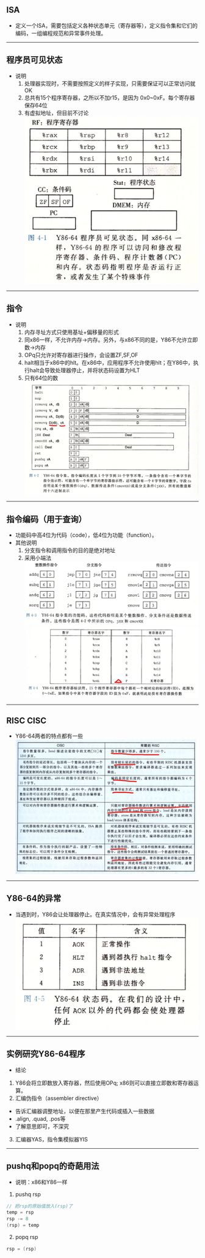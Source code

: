 ## ISA
- 定义一个ISA，需要包括定义各种状态单元（寄存器等），定义指令集和它们的编码，一组编程规范和异常事件处理。
------
## 程序员可见状态
- 说明
  1. 处理器实现时，不需要按照定义的样子实现，只需要保证可以正常访问就OK
  2. 总共有15个程序寄存器，之所以不加r15，是因为 0x0~0xF。每个寄存器保存64位
  3. 有虚拟地址，但目前不讨论
![](./附件/chapter4/Y86-64状态.png)
------
## 指令
- 说明
  1. 内存寻址方式只使用基址+偏移量的形式
  2. 同x86一样，不允许内存->内存。另外，与x86不同的是，Y86不允许立即数->内存
  3. OPq只允许对寄存器进行操作，会设置ZF,SF,OF
  4. halt相当于x86中的hlt。在x86中，应用程序不允许使用hlt；在Y86中，执行halt会导致处理器停止，并将状态码设置为HLT
  5. 只有64位的数
![](./附件/chapter4/Y86-64指令集.png)
------
## 指令编码（用于查询）
- 功能码中高4位为代码（code），低4位为功能（function）。
- 其他说明
  1. 分支指令和调用指令的目的是绝对地址
  2. 采用小端法
![](./附件/chapter4/Y86-64指令集的功能码.png)
![](./附件/chapter4/Y86-64程序寄存器.png)
------
## RISC CISC
- Y86-64两者的特点都有一些
![](./附件/chapter4/RISC&CISC.png)
------
## Y86-64的异常
- 当遇到时，Y86会让处理器停止。在真实情况中，会有异常处理程序
![](./附件/chapter4/Y86-64异常.png)
------
## 实例研究Y86-64程序
- 结论
1. Y86会将立即数放入寄存器，然后使用OPq; x86则可以直接立即数和寄存器运算。
2. 汇编伪指令（assembler directive）
  - 告诉汇编器调整地址，以便在那里产生代码或插入一些数据
  - .align, .quad, .pos等
  - 了解意思即可，不深究
3. 汇编器YAS，指令集模拟器YIS
------
## pushq和popq的奇葩用法
- 说明：x86和Y86一样
1. pushq rsp
``` C
// 把rsp的原始值放入(rsp)了
temp = rsp
rsp -= 8
(rsp) = temp
```
2. popq rsp
``` C
rsp = (rsp)
```
